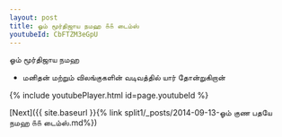 ```yaml
---
layout: post
title: ஓம் மூர்திஜாய நமஹ ௧௧ டைம்ஸ்
youtubeId: CbFTZM3eGpU
---
```

 
 
 ஓம் மூர்திஜாய நமஹ  
 
 - மனிதன் மற்றும் விலங்குகளின் வடிவத்தில் யார் தோன்றுகிறான் 
 
  
 
  
 
 
 
 
 
 


{% include youtubePlayer.html id=page.youtubeId %}
 
[Next]({{ site.baseurl }}{% link  split1/_posts/2014-09-13-ஓம் குண பதயே நமஹ ௧௧ டைம்ஸ்.md%})
 
